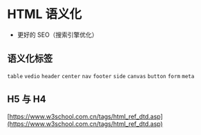 # HTML 语义化

- 更好的 SEO（搜索引擎优化）

## 语义化标签

`table` `vedio` `header` `center`  `nav` `footer` `side` `canvas` `button` `form` `meta` 

## H5 与 H4

[https://www.w3school.com.cn/tags/html_ref_dtd.asp](https://www.w3school.com.cn/tags/html_ref_dtd.asp) 